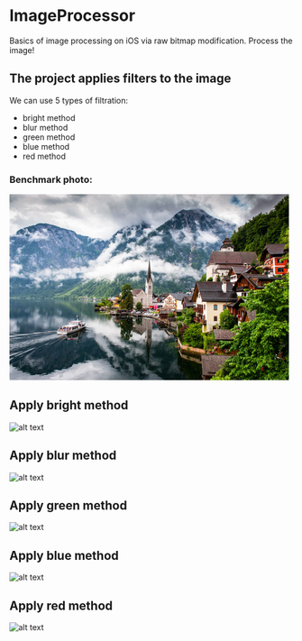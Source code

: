 # ImageProcessor
Basics of image processing on iOS via raw bitmap modification. Process the image!

## The project applies filters to the image

We can use 5 types of filtration:
* bright method
* blur method
* green method
* blue method
* red method


### Benchmark photo:

![alt text](https://github.com/eldaroid/ImageProcessor/blob/master/switzerland.jpg)

## Apply bright method

![alt text]()

## Apply blur method

![alt text]()

## Apply green method

![alt text]()

## Apply blue method

![alt text]()

## Apply red method

![alt text]()


